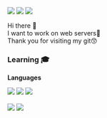 
<a href="https://blog.naver.com/sotabucks" target="_blank"><img src="https://img.shields.io/badge/Blog-03c75a?style=flat-square&logo=Blogger&logoColor=black"/></a>
<a href="https://www.instagram.com/soutacchin_08/" target="_blank"><img src="https://img.shields.io/badge/Insta-e4405f?style=flat-square&logo=Instacart&logoColor=black"/></a>
<a href="mailto: kimsoungyoon01@gmail.com" target="_blank"><img src="https://img.shields.io/badge/Gmail-ea4335?style=flat-square&logo=Gmail&logoColor=white"/></a>

Hi there 👋<br>
I want to work on web servers🎈<br>
Thank you for visiting my git😙

### Learning 🎓
<strong>Languages</strong><br>
<div>
<img src="https://img.shields.io/badge/C++-00599C?style=flat-square&logo=cplusplus&logoColor=white"/>
<img src="https://img.shields.io/badge/Python-3776AB?style=flat-square&logo=PyG&logoColor=white"/>
<img src="https://img.shields.io/badge/Java-FC4C02?style=flat-square&logo=Strava&logoColor=white"/>
</div>


<br>
<img src="https://github-readme-stats.vercel.app/api?username=SoutaBucks&show_icons=true&theme=tokyonight&border_radius=10&hide_border=true&card_width=400px"/>

<img src="http://mazassumnida.wtf/api/v2/generate_badge?boj=ms_pocha23">


<!--
**SoutaBucks/SoutaBucks** is a ✨ _special_ ✨ repository because its `README.md` (this file) appears on your GitHub profile.

Here are some ideas to get you started:

- 🔭 I’m currently working on ...
- 🌱 I’m currently learning ...
- 👯 I’m looking to collaborate on ...
- 🤔 I’m looking for help with ...
- 💬 Ask me about ...
- 📫 How to reach me: ...
- 😄 Pronouns: ...
- ⚡ Fun fact: ...
-->
